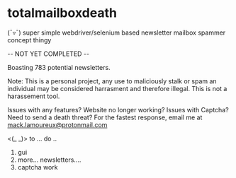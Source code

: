 # totalmailboxdeath




(¯▿¯)	super simple webdriver/selenium based newsletter mailbox spammer concept thingy

 -- NOT YET COMPLETED -- 

 Boasting 783 potential newsletters.

 Note: This is a personal project, any use to maliciously stalk or spam an individual may be considered harrasment and therefore illegal. This is not a harassement tool. 


 Issues with any features? Website no longer working? Issues with Captcha? Need to send a death threat? For the fastest response, email me at mack.lamoureux@protonmail.com




<(_ _)> to ... do ..

 1. gui
 2. more... newsletters....
 3. captcha work

